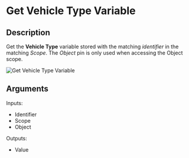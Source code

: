 # Get Vehicle Type Variable

## Description

Get the **Vehicle Type** variable stored with the matching _identifier_ in the matching _Scope_. The _Object_ pin is only used when accessing the Object scope.

![Get Vehicle Type Variable](../../.gitbook\assets\images\scripting\variables-advanced\get-vehicle-type-variable.png)

## Arguments

Inputs:

* Identifier
* Scope
* Object

Outputs:

* Value
